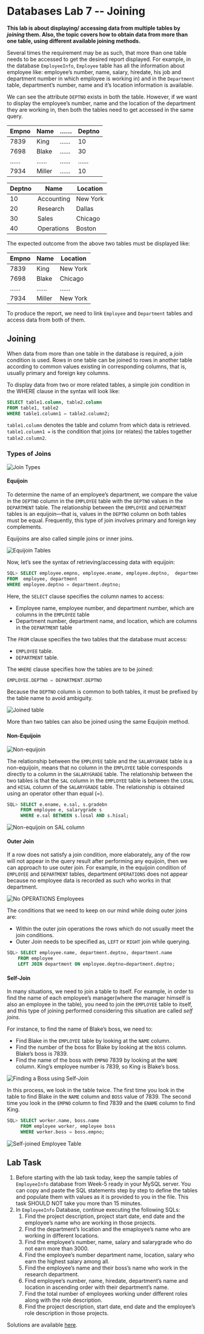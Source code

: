# Databases Lab 7 -- Joining

<script src="https://cdn.jsdelivr.net/npm/code-line"></script>
<script>CodeLine.initOnPageLoad({toggleBtn: {show: false}, copyBtn: {show: false}})</script>

<link rel="stylesheet" href="/module-content/css/block.css">

**This lab is about displaying/ accessing data from multiple tables by *joining* them. Also, the topic covers how to obtain data from more than one table, using different available joining methods.**

Several times the requirement may be as such, that more than one table needs to be accessed to get the desired report displayed. For example, in the database `EmployeeInfo`, `Employee` table has all the information about employee like: employee’s number, name, salary, hiredate, his job and department number in which employee is working in) and in the `Department` table, department’s number, name and it’s location information is available.

We can see the attribute `DEPTNO` exists in both the table. However, if we want to display the employee’s number, name and the location of the department they are working in, then both the tables need to get accessed in the same query.

| **Empno** | **Name** | **……** | **Deptno** |
| --------- | -------- | ------ | ---------- |
| 7839      | King     | ……     | 10         |
| 7698      | Blake    | ……     | 30         |
| ……        | ……       | ……     | ……         |
| 7934      | Miller   | ……     | 10         |

| **Deptno** | **Name**   | **Location** |
| ---------- | ---------- | ------------ |
| 10         | Accounting | New York     |
| 20         | Research   | Dallas       |
| 30         | Sales      | Chicago      |
| 40         | Operations | Boston       |

The expected outcome from the above two tables must be displayed like:

| **Empno** | **Name** | **Location** |
| --------- | -------- | ------------ |
| 7839      | King     | New York     |
| 7698      | Blake    | Chicago      |
| ……        | ……       | ……           |
| 7934      | Miller   | New York     |

To produce the  report, we need to link `Employee` and `Department` tables and access data  from both of them.

## Joining

When data from more than one table in the database is required, a *join* condition is used. Rows in one table can be joined to rows in another table according to common values existing in corresponding columns, that is, usually primary and foreign key columns. 

To display data from two or more related tables, a simple join condition in the WHERE clause in the syntax will look like:

```sql
SELECT table1.column, table2.column
FROM table1, table2
WHERE table1.column1 = table2.column2;
```

`table1.column`  denotes the table and column from which data is retrieved.  `table1.column1 =` is the condition that  joins (or relates) the tables together `table2.column2`.  

### Types of Joins

![Join Types](clip_image001.png)

#### Equijoin

To determine the name of an employee’s department, we compare the value in the `DEPTNO` column in the `EMPLOYEE` table with the `DEPTNO` values in the `DEPARTMENT` table. The relationship between the `EMPLOYEE` and `DEPARTMENT` tables is an equijoin—that is, values in the `DEPTNO` column on both tables must be equal. Frequently, this type of join involves primary and foreign key complements.

Equijoins are also called simple joins or inner joins.

![Equijoin Tables](clip_image002.png)

Now, let’s see the syntax of retrieving/accessing data with equijoin:

```sql
SQL> SELECT employee.empno, employee.ename, employee.deptno,  department.deptno, department.loc
FROM  employee, department
WHERE employee.deptno = department.deptno;
```

Here, the `SELECT` clause specifies the column names to access:

- Employee name, employee number, and department number, which are columns in the `EMPLOYEE` table
- Department number, department name, and location, which are columns in the `DEPARTMENT` table

The `FROM` clause specifies the two tables that the database must access:

- `EMPLOYEE` table.
- `DEPARTMENT` table.

The `WHERE` clause specifies how the tables are to be joined:

```sql
EMPLOYEE.DEPTNO = DEPARTMENT.DEPTNO
```

Because the `DEPTNO` column is common to both tables, it must be prefixed by the table name to avoid ambiguity. 

![Joined table](clip_image003.png)

 More than two tables can also be joined using  the same Equijoin method.  

#### Non-Equijoin

![Non-equijoin](clip_image004.png)

The relationship between the `EMPLOYEE` table and the `SALARYGRADE` table is a non-equijoin, means that no column in the `EMPLOYEE` table corresponds directly to a column in the `SALARYGRADE` table. The relationship between the two tables is that the `SAL` column in the `EMPLOYEE` table is between the `LOSAL` and `HISAL` column of the `SALARYGRADE` table. The relationship is obtained using an operator other than equal (=). 

```sql
SQL> SELECT e.ename, e.sal, s.gradebn
     FROM employee e, salarygrade s
     WHERE e.sal BETWEEN s.losal AND s.hisal; 
```

![Non-equijoin on SAL column](clip_image005.png)

#### Outer Join

If a row does not satisfy a join condition, more elaborately, any of the row will not appear in the query result after performing any equijoin, then we can approach to use outer join. For example, in the equijoin condition of `EMPLOYEE` and `DEPARTMENT` tables, department `OPERATIONS` does not appear because no employee data is recorded as such who works in that department.

![No OPERATIONS Employees](clip_image006.png)

The conditions that we need to keep on our mind while doing outer joins are:

- Within the outer join operations the rows which do not usually meet the join conditions.
- Outer Join needs to be specified as, `LEFT` or `RIGHT` join while querying.

 ```sql
SQL> SELECT employee.name, department.deptno, department.name 
     FROM employee
     LEFT JOIN department ON employee.deptno=department.deptno;
 ```

#### Self-Join

In many situations, we need to join a table to itself. For example, in order to find the name of each employee’s manager(where the manager himself is also an employee in the table), you need to join the `EMPLOYEE` table to itself, and this type of joining performed considering this situation are called *self joins*.

For instance, to find the name of Blake’s boss, we need to:

- Find Blake in the `EMPLOYEE` table by looking at the `NAME` column.
- Find the number of the boss for Blake by looking at the `BOSS` column. Blake’s boss is 7839.
- Find the name of the boss with `EMPNO` 7839 by looking at the `NAME` column. King’s employee number is 7839, so King is Blake’s boss. 

![Finding a Boss using Self-Join](clip_image007.png)

In this process, we look in the table twice. The first time you look in the table to find Blake in the `NAME` column and `BOSS` value of 7839. The second time you look in the `EMPNO` column to find 7839 and the `ENAME` column to find King.

```sql
SQL> SELECT worker.name, boss.name
     FROM employee worker, employee boss
     WHERE worker.boss = boss.empno;
```

![Self-joined Employee Table](clip_image008.png)

## Lab Task

1. Before starting with the lab task today, keep the sample tables of `EmployeeInfo` database from Week-5 ready in your MySQL server. You can copy and paste the SQL statements step by step to define the tables and populate them with values as it is provided to you in the file. This task SHOULD NOT take you more than 15 minutes.
2. In `EmployeeInfo` Database, continue executing the following SQLs:
   1. Find the project description, project start date, end date and the employee’s name who are working in those projects.
   2. Find the department’s location and the emaployee’s name who are working in different locations.
   3. Find the employee’s number, name, salary and salarygrade who do not earn more than 3000.
   4. Find the employee’s number department name, location, salary who earn the highest salary among all.
   5. Find the employee’s name and their boss’s name who work in the research department.
   6. Find employee’s number, name, hiredate, department’s name and location in ascending order with their department’s name.
   7. Find the total number of employees working under different roles along with the role description.
   8. Find the project description, start date, end date and the employee’s role description in those projects.

Solutions are available [here](solution).

 